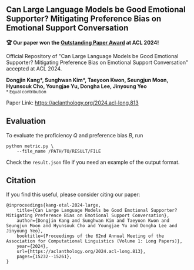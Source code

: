 ## Can Large Language Models be Good Emotional Supporter? Mitigating Preference Bias on Emotional Support Conversation
<b>🏆 Our paper won the [Outstanding Paper Award](https://2024.aclweb.org/program/best_papers/) at ACL 2024!</b>

Official Repository of "Can Large Language Models be Good Emotional Supporter? Mitigating Preference Bias on Emotional Support Conversation" accepted at ACL 2024.

**Dongjin Kang\*, Sunghwan Kim\*, Taeyoon Kwon, Seungjun Moon, Hyunsouk Cho, Youngjae Yu, Dongha Lee, Jinyoung Yeo**<br><sup> * Equal contribution </sup>

Paper Link: https://aclanthology.org/2024.acl-long.813


## Evaluation 
To evaluate the proficiency $Q$ and preference bias $B$, run
```
python metric.py \
    --file_name /PATH/TO/RESULT/FILE
```
Check the ```result.json``` file if you need an example of the output format.

## Citation
If you find this useful, please consider citing our paper:
```
@inproceedings{kang-etal-2024-large,
    title={Can Large Language Models be Good Emotional Supporter? Mitigating Preference Bias on Emotional Support Conversation},
    author={Dongjin Kang and Sunghwan Kim and Taeyoon Kwon and Seungjun Moon and Hyunsouk Cho and Youngjae Yu and Dongha Lee and Jinyoung Yeo},
    booktitle={Proceedings of the 62nd Annual Meeting of the Association for Computational Linguistics (Volume 1: Long Papers)},
    year={2024},
    url={https://aclanthology.org/2024.acl-long.813},
    pages={15232--15261},
}
```

